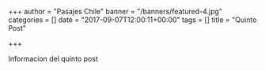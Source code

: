 +++
author = "Pasajes Chile"
banner = "/banners/featured-4.jpg"
categories = []
date = "2017-09-07T12:00:11+00:00"
tags = []
title = "Quinto Post"

+++


Informacion del quinto post<!--more-->